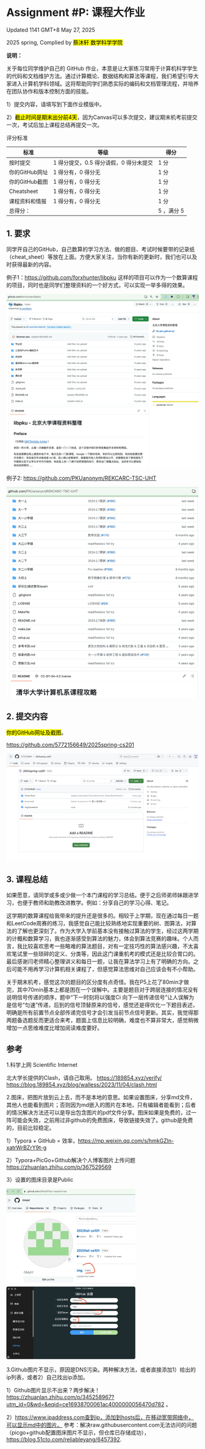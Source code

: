 # Assignment #P: 课程大作业

Updated 1141 GMT+8 May 27, 2025

2025 spring, Complied by <mark>蔡沐轩 数学科学学院</mark>



**说明：**

关乎每位同学维护自己的 GitHub 作业，本意是让大家练习常用于计算机科学学生的代码和文档维护方法。通过计算概论、数据结构和算法等课程，我们希望引导大家进入计算机学科领域。这将帮助同学们熟悉实际的编码和文档管理流程，并培养在团队协作和版本控制方面的技能。

1）提交内容，请填写到下面作业模版中。

2）<mark>截止时间是期末出分前4天</mark>，因为Canvas可以多次提交，建议期末机考前提交一次，考试后加上课程总结再提交一次。



评分标准

| 标准           | 等级                                   | 得分       |
| -------------- | -------------------------------------- | ---------- |
| 按时提交       | 1 得分提交，0.5 得分请假，0 得分未提交 | 1 分       |
| 你的GitHub网址 | 1 得分有，0 得分无                     | 1 分       |
| 你的GitHub截图 | 1 得分有，0 得分无                     | 1 分       |
| Cheatsheet     | 1 得分有，0 得分无                     | 1 分       |
| 课程资料和情报 | 1 得分有，0 得分无                     | 1 分       |
| 总得分：       |                                        | 5 ，满分 5 |



## 1. 要求

同学开自己的GitHub，自己数算的学习方法、做的题目、考试时候要带的记录纸（cheat_sheet）等放在上面。方便大家关注，当你有新的更新时，我们也可以及时获得最新的内容。

例子1：https://github.com/forxhunter/libpku 这样的项目可以作为一个数算课程的项目，同时也是同学们整理资料的一个好方式，可以实现一举多得的效果。



![image-20240219114316139](https://raw.githubusercontent.com/GMyhf/img/main/img/image-20240219114316139.png)





例子2: https://github.com/PKUanonym/REKCARC-TSC-UHT

![image-20240219114436829](https://raw.githubusercontent.com/GMyhf/img/main/img/image-20240219114436829.png)



## 2. 提交内容

<mark>你的GitHub网址及截图</mark>。

https://github.com/5772156649/2025spring-cs201

![](..\img\homework\assignmentP\1.png)



## 3. 课程总结

如果愿意，请同学或多或少做一个本门课程的学习总结。便于之后师弟师妹跟进学习，也便于教师和助教改进教学。例如：分享自己的学习心得、笔记。

这学期的数算课程给我带来的提升还是很多的。相较于上学期，现在通过每日一题和LeetCode周赛的练习，我感觉自己能比较熟练地实现重要的树、图算法，对算法的了解也更深刻了。作为大学入学前基本没有接触过算法的学生，经过这两学期的计概和数算学习，我也逐渐感受到算法的魅力，体会到算法竞赛的趣味。个人而言，我比较喜欢思考一些略难的算法题目，对有一定技巧性的算法感兴趣，不太喜欢笔试里一些琐碎的定义、分类等，因此这门课重机考的模式还是比较合胃口的。最后感谢闫老师精心整理讲义和每日一题，让我在算法学习上有了明确的方向。之后可能不用再学习计算机相关课程了，但感觉算法思维对自己应该会有不小帮助。

关于期末机考，感觉这次的题目的区分度有点奇怪。我在P5上花了80min才做完，其中70min基本上都是困在一个误解中。主要是题目对于跨层连接的情况没有说明信号传递的顺序，题中“下一时刻将以强度Ci 向下一层传递信号”让人误解为是信号“匀速”传递，后到的信号顶替原来的信号，感觉还是得优化一下题目表述，明确是所有前置节点全部传递完信号才会引发当前节点信号更新。其实，我觉得那两题备选题反而更适合来考，题面上信息比较明确，难度也不算非常大，感觉稍微增加一点思维难度比增加阅读难度要好。



## 参考

1.科学上网 Scientific Internet

北大学长提供的Clash，请自己取用。
https://189854.xyz/verify/
https://blog.189854.xyz/blog/walless/2023/11/04/clash.html



2.图床，把图片放到云上去，而不是本地的意思。如果设置图床，分享md文件，其他人也能看到图片；否则因为md嵌入的图片在本地，只有编辑者能看到；后者的情况解决方法还可以是导出包含图片的pdf文件分享。图床如果是免费的，过一阵可能会失效，之前用过非github的免费图床，导致链接失效了。github是免费的，目前比较稳定。

1）Typora + GitHub = 效率，https://mp.weixin.qq.com/s/hmkGZln-xatrWrBZrY9t-g

2）Typora+PicGo+Github解决个人博客图片上传问题 https://zhuanlan.zhihu.com/p/367529569

3）设置的图床目录是Public

<img src="https://raw.githubusercontent.com/GMyhf/img/main/img/image-20240228102834113.png" alt="image-20240228102834113" style="zoom:33%;" />



<img src="https://raw.githubusercontent.com/GMyhf/img/main/img/image-20240228102902018.png" alt="image-20240228102902018" style="zoom:33%;" />





3.Github图片不显示，原因是DNS污染。两种解决方法，或者直接添加1）给出的ip列表，或者2）自己找出ip添加。

1）Github图片显示不出来？两步解决！ https://zhuanlan.zhihu.com/p/345258967?utm_id=0&wd=&eqid=ce16938700061ac4000000056470d782 。

2）https://www.ipaddress.com查到ip，添加到hosts后，在移动宽带网络中，可以显示md中的图片。 参考：解决raw.githubusercontent.com无法访问的问题（picgo+github配置图床图片不显示，但仓库已存储成功），https://blog.51cto.com/reliableyang/6457392.  



